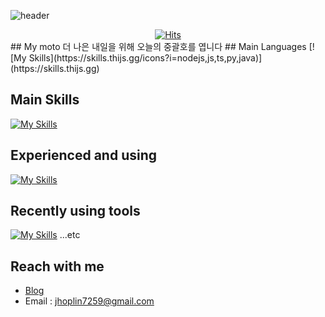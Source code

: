 ![header](https://capsule-render.vercel.app/api?type=wave&color=auto&height=300&section=header&text=Hoplin%20&fontSize=90)
<div align="center">
  <a href="https://hits.sh/github.com/J-hoplin1/"><img alt="Hits" src="https://hits.sh/github.com/J-hoplin1.svg"/></a>
</div>
## My moto
더 나은 내일을 위해 오늘의 중괄호를 엽니다
## Main Languages
[![My Skills](https://skills.thijs.gg/icons?i=nodejs,js,ts,py,java)](https://skills.thijs.gg)

## Main Skills
[![My Skills](https://skills.thijs.gg/icons?i=express,nestjs,spring,redis,mysql,mongodb,nginx,kubernetes,docker,git,aws,gcp,jest)](https://skills.thijs.gg)
## Experienced and using
[![My Skills](https://skills.thijs.gg/icons?i=bash,c,cmake,html,css,jquery,bootstrap,regex,django,fastapi,flask,go,gradle,grafana,graphql,postgres,jenkins,kotlin,laravel,latex,matlab,php,qt,react,swift,tensorflow,webpack,babel)](https://skills.thijs.gg)
## Recently using tools
[![My Skills](https://skills.thijs.gg/icons?i=arduino,raspberrypi,discord,vim,neovim,postman,vscode,idea,figma)](https://skills.thijs.gg) ...etc

## Reach with me
- [Blog](https://velog.io/@hoplin)
- Email : jhoplin7259@gmail.com
